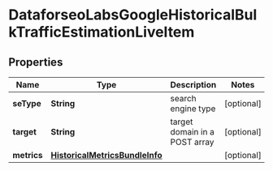 

# DataforseoLabsGoogleHistoricalBulkTrafficEstimationLiveItem


## Properties

| Name | Type | Description | Notes |
|------------ | ------------- | ------------- | -------------|
|**seType** | **String** | search engine type |  [optional] |
|**target** | **String** | target domain in a POST array |  [optional] |
|**metrics** | [**HistoricalMetricsBundleInfo**](HistoricalMetricsBundleInfo.md) |  |  [optional] |



